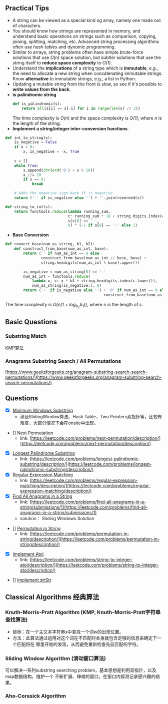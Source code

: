 ## Practical Tips
- A string can be viewed as a special kind og array, namely one made out of characters.
- You should know how strings are represented in memory, and understand basic operations on strings such as comparison, copying, joining, splitting, matching, etc. Advanced string processing algorithms often use *hash tables* and *dynamic programming*.
- Similar to arrays, string problems often have simple brute-force solutions that use *O(n)* space solution,
but subtler solutions that use the string itself to **reduce space complexity** to *O(1)*.
- Understand the **implications** of a string type which is **immutable**, e.g., the need to allocate a new string
when concatenating immutable strings. Know **alternative** to immutable strings, e.g., a list in Python.
- Updating a mutable string from the front is slow, so see if it's possible to **write values from the back**.
- **is palindromic string**
    ```python
    def is_palindromic(s):
        return all(s[i] == s[-i] for i in range(len(s) // 2))
    ```
    The time complexity is *O(n)* and the space complexity is *O(1)*, where *n* is the length of the string.
- **Implement a string/integer inter-conversion functions**.
```python
def int_to_string(x):
    is_negative = False
    if x < 0:
        x, is_negative = -x, True
    
    s = []
    while True:
        s.append(chr(ord('0') + x % 10))
        x //= 10
        if x == 0:
            break

    # Adds the negative sign back if is_negative
    return ('-' if is_negative else '') + ''.join(revereed(s))

def string_to_int(s):
    return functools.reduce(lambda running_sum,
                            c: running_sum * 10 + string.digits.index(c),
                            s[s[0] == '-',
                            0) * (-1 if s[0] == '-' else 1)
```
- **Base Conversion**
```python
def convert_base(num_as_string, b1, b2):
    def construct_from_base(num_as_int, base):
        return ('' if num_as_int == 0 else
                construct_from_base(num_as_int // base, base) +
                string.hexdigits[num_as_int % base].upper())

        is_negative = num_as_string[0] == '-'
        num_as_int = functools.reduce(
            lambda x, c: x * b1 + string.hexdigits.index(c.lower()),
            num_as_string[is_negative:], 0)
        return ('-' if is_negative else '') + '0' if num_as_int == 0 else
                                            construct_from_base(num_as_int, b2))
```
The time complexity is *O(n(1 + log<sub>b<sub>2</sub></sub>b<sub>1</sub>))*, where *n* is the length of *s*.

## Basic Questions

### Substring Match

KMP算法

### Anagrams Substring Search / All Permutations

[https://www.geeksforgeeks.org/anagram-substring-search-search-permutations/](https://www.geeksforgeeks.org/anagram-substring-search-search-permutations/)




## Questions
- [x] [Minimum Windows Substring](MinimumWindowSubstring.py)
    - 涉及SlidingWindow算法、Hash Table、Two Pointers双指针等，比较有难度，大部分情况下会在onsite中出现。
    
- [] Next Permutation
    - link: [https://leetcode.com/problems/next-permutation/description/](https://leetcode.com/problems/next-permutation/description/)
- [x] [Longest Palindrome Substring](LongestPalindromeSubstring.py)
    - link: [https://leetcode.com/problems/longest-palindromic-substring/description/](https://leetcode.com/problems/longest-palindromic-substring/description/)
- [x] [Regular Expression Matching](RegularExpressionMatching.py)
    - link: [https://leetcode.com/problems/regular-expression-matching/description/](https://leetcode.com/problems/regular-expression-matching/description/)
- [x] [Find All Anagrams in a String](FindAllAnagramsInAString.py)
    - link: [https://leetcode.com/problems/find-all-anagrams-in-a-string/submissions/1](https://leetcode.com/problems/find-all-anagrams-in-a-string/submissions/1)
    - solution： Sliding Windows Solution
- [] [Permutation in String](PermutationInString.py)
    - link: [https://leetcode.com/problems/permutation-in-string/description/](https://leetcode.com/problems/permutation-in-string/description/)
- [x] [Implement Atoi](ImplementAtoI.py)
    - link: [https://leetcode.com/problems/string-to-integer-atoi/description/](https://leetcode.com/problems/string-to-integer-atoi/description/)
- [] [Implement strStr]()

## Classical Algorithms 经典算法

### Knuth-Morris-Pratt Algorithm (KMP, Knuth-Morris-Pratt字符串查找算法)
- 目标：在一个主文本字符串*s*中查找一个词*w*的出现位置。
- 方法：此算法通过运用对这个词在不匹配时本身就包含足够的信息来确定下一个匹配将在
       哪里开始的发现，从而避免重新检查先前匹配的字符。

### Sliding Window Algorithm (滑动窗口算法)

可以解决一系列substring searching problem，基本思想是利用双指针，以及map数据结构，维护一个
不断扩展、伸缩的窗口，在窗口内探测记录感兴趣的结果。


### Aho-Corasick Algorithm
